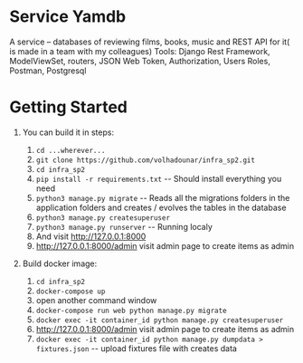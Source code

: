 Service Yamdb
=================================

A service – databases of reviewing films, books, music and REST API for it( is made in a team with my
colleagues)
Tools:  Django Rest Framework, ModelViewSet, routers, JSON Web Token, Authorization, Users Roles,
Postman, Postgresql

Getting Started
===============

1.  You can build it in steps:
    1.  ``cd ...wherever...``
    2.  ``git clone https://github.com/volhadounar/infra_sp2.git``
    3.  ``cd infra_sp2``
    4.  ``pip install -r requirements.txt``  -- Should install everything you need
    5.  ``python3 manage.py migrate`` -- Reads all the migrations folders in the application folders and creates / evolves the tables in the database
    6.  ``python3 manage.py createsuperuser`` 
    7.  ``python3 manage.py runserver`` -- Running localy
    8.  And visit http://127.0.0.1:8000
    9.  http://127.0.0.1:8000/admin visit admin page to create items as admin

2. Build docker image:
    1. ``cd infra_sp2``
    2. ``docker-compose up``
    3. open another command window
    4. ``docker-compose run web python manage.py migrate``
    5. ``docker exec -it container_id python manage.py createsuperuser``
    6. http://127.0.0.1:8000/admin visit admin page to create items as admin
    7. ``docker exec -it container_id python manage.py dumpdata > fixtures.json`` -- upload fixtures file with creates data
